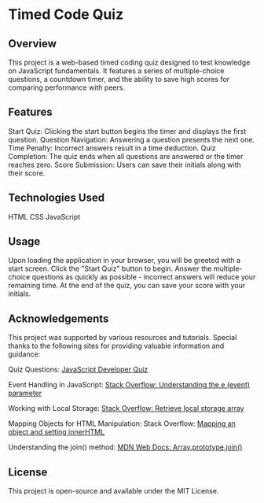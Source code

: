 # Timed Code Quiz

## Overview

This project is a web-based timed coding quiz designed to test knowledge on JavaScript fundamentals. It features a series of multiple-choice questions, a countdown timer, and the ability to save high scores for comparing performance with peers.

## Features

Start Quiz: Clicking the start button begins the timer and displays the first question.
Question Navigation: Answering a question presents the next one.
Time Penalty: Incorrect answers result in a time deduction.
Quiz Completion: The quiz ends when all questions are answered or the timer reaches zero.
Score Submission: Users can save their initials along with their score.

## Technologies Used

HTML
CSS
JavaScript

## Usage

Upon loading the application in your browser, you will be greeted with a start screen. Click the "Start Quiz" button to begin. Answer the multiple-choice questions as quickly as possible - incorrect answers will reduce your remaining time. At the end of the quiz, you can save your score with your initials.

## Acknowledgements

This project was supported by various resources and tutorials. Special thanks to the following sites for providing valuable information and guidance:

Quiz Questions: [JavaScript Developer Quiz](https://developerquiz.org/)

Event Handling in JavaScript: [Stack Overflow: Understanding the e (event) parameter](https://stackoverflow.com/questions/35936365/what-exactly-is-the-parameter-e-event-and-why-pass-it-to-javascript-functions)

Working with Local Storage: [Stack Overflow: Retrieve local storage array](https://stackoverflow.com/questions/30541850/retrieve-local-storage-array-list-using-json-parse)

Mapping Objects for HTML Manipulation: Stack Overflow: [Mapping an object and setting innerHTML](https://stackoverflow.com/questions/44062723/mapping-an-object-and-then-setting-innerhtml-on-the-page-results-in-commas-betwe)

Understanding the join() method: [MDN Web Docs: Array.prototype.join()](https://developer.mozilla.org/en-US/docs/Web/JavaScript/Reference/Global_Objects/Array/join)

## License

This project is open-source and available under the MIT License.
